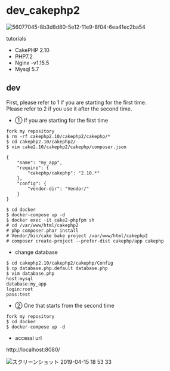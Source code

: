 # dev_cakephp2

![56077045-8b3d8d80-5e12-11e9-8f04-6ea41ec2ba54](https://user-images.githubusercontent.com/5633085/56258537-d0abd480-610a-11e9-87ad-26186bc7d7b3.jpg)

tutorials

- CakePHP 2.10
- PHP7.2
- Nginx -v1.15.5
- Mysql 5.7

## dev

First, please refer to 1 if you are starting for the first time.  
Please refer to 2 if you use it after the second time.


- ① If you are starting for the first time

```
fork my repository
$ rm -rf cakephp2.10/cakephp2/cakephp/*
$ cd cakephp2.10/cakephp2/
$ vim cake2.10/cakephp2/cakephp/composer.json

{
    "name": "my_app",
    "require": {
        "cakephp/cakephp": "2.10.*"
    },
    "config": {
        "vendor-dir": "Vendor/"
    }
}

$ cd docker
$ docker-compose up -d
$ docker exec -it cake2-phpfpm sh
# cd /var/www/html/cakephp2
# php composer.phar install
# Vendor/bin/cake bake project /var/www/html/cakephp2
# composer create-project --prefer-dist cakephp/app cakephp
```
- change database

```
$ cd cakephp2.10/cakephp2/cakephp/Config
$ cp database.php.default database.php
$ vim database.php
host:mysql
database:my_app
login:root
pass:test
```

- ② One that starts from the second time
```
fork my repository
$ cd docker
$ docker-compose up -d
```

- accessl url

http://localhost:8080/

![スクリーンショット 2019-04-15 18 53 33](https://user-images.githubusercontent.com/5633085/56124577-ec4f9780-5fb1-11e9-91ac-f2ad050619a9.png)

